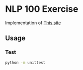 # NLP 100 Exercise

Implementation of [This site](https://nlp100.github.io/en/ch01.html)

## Usage

### Test

```sh
python -m unittest
```
